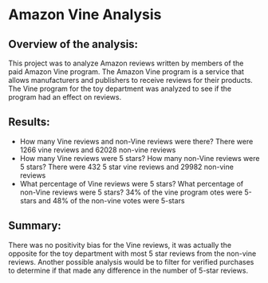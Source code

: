 # Amazon Vine Analysis

## Overview of the analysis: 
This project was to analyze Amazon reviews written by members of the paid Amazon Vine program. The Amazon Vine program is a service that allows manufacturers and publishers to receive reviews for their products. The Vine program for the toy department was analyzed to see if the program had an effect on reviews. 

## Results: 
- How many Vine reviews and non-Vine reviews were there?
There were 1266 vine reviews and 62028 non-vine reviews
- How many Vine reviews were 5 stars? How many non-Vine reviews were 5 stars?
There were 432 5 star vine reviews and 29982 non-vine reviews
- What percentage of Vine reviews were 5 stars? What percentage of non-Vine reviews were 5 stars?
34% of the vine program otes were 5-stars and 48% of the non-vine votes were 5-stars

## Summary: 
There was no positivity bias for the Vine reviews, it was actually the opposite for the toy department with most 5 star reviews from the non-vine reviews. Another possible analysis would be to filter for verified purchases to determine if that made any difference in the number of 5-star reviews.
